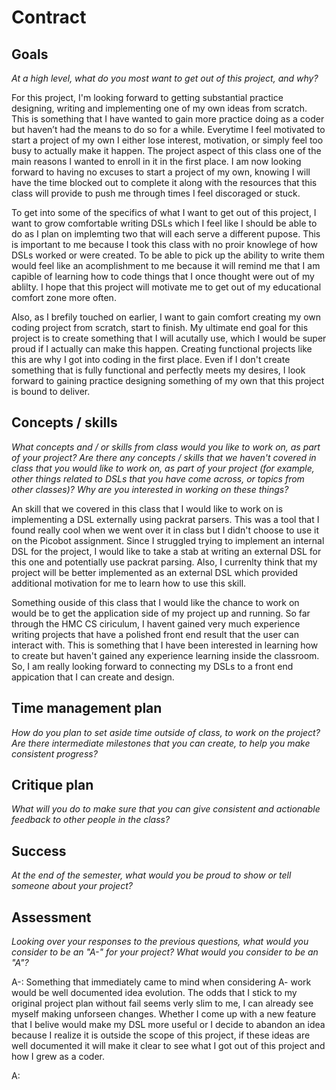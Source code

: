 # Contract

## Goals

_At a high level, what do you most want to get out of this project, and why?_

For this project, I'm looking forward to getting substantial practice designing, writing and implementing one of my own ideas from scratch. This is something that I have wanted to gain more practice doing as a coder but haven’t had the means to do so for a while. Everytime I feel motivated to start a project of my own I either lose interest, motivation, or simply feel too busy to actually make it happen. The project aspect of this class one of the main reasons I wanted to enroll in it in the first place. I am now looking forward to having no excuses to start a project of my own, knowing I will have the time blocked out to complete it along with the resources that this class will provide to push me through times I feel discoraged or stuck. 

To get into some of the specifics of what I want to get out of this project, I want to grow comfortable writing DSLs which I feel like I should be able to do as I plan on implemting two that will each serve a different pupose. This is important to me because I took this class with no proir knowlege of how DSLs worked or were created. To be able to pick up the ability to write them would feel like an acomplishment to me because it will remind me that I am capible of learning how to code things that I once thought were out of my ablilty. I hope that this project will motivate me to get out of my educational comfort zone more often.

Also, as I brefily touched on earlier, I want to gain comfort creating my own coding project from scratch, start to finish. My ultimate end goal for this project is to create something that I will acutally use, which I would be super proud if I actually can make this happen. Creating functional projects like this are why I got into coding in the first place. Even if I don't create something that is fully functional and perfectly meets my desires, I look forward to gaining practice designing something of my own that this project is bound to deliver.


## Concepts / skills

_What concepts and / or skills from class would you like to work on, as part of your
project? Are there any concepts / skills that we haven't covered in class that you would
like to work on, as part of your project (for example, other things related to DSLs that
you have come across, or topics from other classes)? Why are you interested in working on
these things?_

An skill that we covered in this class that I would like to work on is implementing a DSL externally using packrat parsers. This was a tool that I found really cool when we went over it in class but I didn't choose to use it on the Picobot assignment. Since I struggled trying to implement an internal DSL for the project, I would like to take a stab at writing an external DSL for this one and potentially use packrat parsing. Also, I currenlty think that my project will be better implemented as an external DSL which provided additional motivation for me to learn how to use this skill.

Something ouside of this class that I would like the chance to work on would be to get the application side of my project up and running. So far through the HMC CS ciriculum, I havent gained very much experience writing projects that have a polished front end result that the user can interact with. This is something that I have been interested in learning how to create but haven't gained any experience learning inside the classroom. So, I am really looking forward to connecting my DSLs to a front end appication that I can create and design. 

## Time management plan

_How do you plan to set aside time outside of class, to work on the project? Are there
intermediate milestones that you can create, to help you make consistent progress?_


## Critique plan

_What will you do to make sure that you can give consistent and actionable feedback to
other people in the class?_

## Success

_At the end of the semester, what would you be proud to show or tell someone about your
project?_

## Assessment

_Looking over your responses to the previous questions, what would you consider to be an
"A-" for your project? What would you consider to be an "A"?_

A-: Something that immediately came to mind when considering A- work would be well documented idea evolution. The odds that I stick to my original project plan without fail seems verly slim to me, I can already see myself making unforseen changes. Whether I come up with a new feature that I belive would make my DSL more useful or I decide to abandon an idea because I realize it is outside the scope of this project, if these ideas are well documented it will make it clear to see what I got out of this project and how I grew as a coder. 

A:


